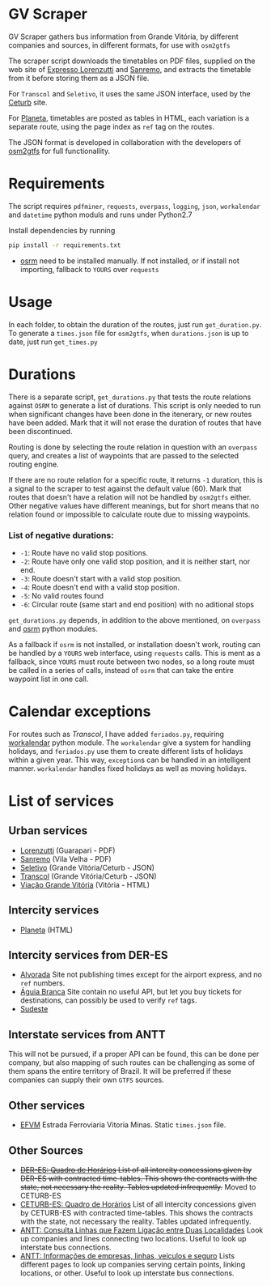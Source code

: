 # GV Scraper
GV Scraper gathers bus information from Grande Vitória, by different companies and sources, in different formats, for use with `osm2gtfs`

The scraper script downloads the timetables on PDF files, supplied on the web site of [Expresso Lorenzutti](http://www.expressolorenzutti.com.br) and [Sanremo](http://www.viacaosanremo.com.br/), and extracts the timetable from it before storing them as a JSON file.

For `Transcol` and `Seletivo`, it uses the same JSON interface, used by the [Ceturb](https://ceturb.es.gov.br) site.

For [Planeta](http://www.viacaoplaneta-es.com.br/destinos-e-horarios-viacao-planeta/), timetables are posted as tables in HTML, each variation is a separate route, using the page index as `ref` tag on the routes.

The JSON format is developed in collaboration with the developers of [osm2gtfs](https://github.com/grote/osm2gtfs) for full functionallity.

# Requirements

The script requires `pdfminer`, `requests`, `overpass`, `logging`, `json`, `workalendar` and `datetime` python moduls and runs under Python2.7

Install dependencies by running

```bash
pip install -r requirements.txt
```

- [osrm](https://github.com/ustroetz/python-osrm) need to be installed manually. If not installed, or if install not importing, fallback to `YOURS` over `requests`

# Usage

In each folder, to obtain the duration of the routes, just run `get_duration.py`. To generate a `times.json` file for `osm2gtfs`, when `durations.json` is up to date, just run `get_times.py`

# Durations

There is a separate script, `get_durations.py` that tests the route relations against `OSRM` to generate a list of durations. This script is only needed to run when significant changes have been done in the itenerary, or new routes have been added. Mark that it will not erase the duration of routes that have been discontinued.

Routing is done by selecting the route relation in question with an `overpass` query, and creates a list of waypoints that are passed to the selected routing engine.

If there are no route relation for a specific route, it returns `-1` duration, this is a signal to the scraper to test against the default value (60). Mark that routes that doesn't have a relation will not be handled by `osm2gtfs` either. Other negative values have different meanings, but for short means that no relation found or impossible to calculate route due to missing waypoints.

### List of negative durations:

 - `-1`: Route have no valid stop positions.
 - `-2`: Route have only one valid stop position, and it is neither start, nor end.
 - `-3`: Route doesn't start with a valid stop position.
 - `-4`: Route doesn't end with a valid stop position.
 - `-5`: No valid routes found
 - `-6`: Circular route (same start and end position) with no aditional stops

`get_durations.py` depends, in addition to the above mentioned, on `overpass` and [osrm](https://github.com/ustroetz/python-osrm) python modules.

As a fallback if `osrm` is not installed, or installation doesn't work, routing can be handled by a `YOURS` web interface, using `requests` calls. This is ment as a fallback, since `YOURS` must route between two nodes, so a long route must be called in a series of calls, instead of `osrm` that can take the entire waypoint list in one call.

# Calendar exceptions

For routes such as _Transcol_, I have added `feriados.py`, requiring [workalendar](https://github.com/novafloss/workalendar) python module. The `workalendar` give a system for handling holidays, and `feriados.py` use them to create different lists of holidays within a given year. This way, `exception`s can be handled in an intelligent manner. `workalendar` handles fixed holidays as well as moving holidays.

# List of services

## Urban services

- [Lorenzutti](http://www.expressolorenzutti.com.br) (Guarapari - PDF)
- [Sanremo](http://www.viacaosanremo.com.br/) (Vila Velha - PDF)
- [Seletivo](https://ceturb.es.gov.br) (Grande Vitória/Ceturb - JSON)
- [Transcol](https://ceturb.es.gov.br) (Grande Vitória/Ceturb - JSON)
- [Viação Grande Vitória](http://sistemas.vitoria.es.gov.br/redeiti/) (Vitória - HTML)

## Intercity services

- [Planeta](http://www.viacaoplaneta-es.com.br/destinos-e-horarios-viacao-planeta/) (HTML)

## Intercity services from DER-ES

- [Alvorada](http://viacaoalvorada.com/) Site not publishing times except for the airport express, and no `ref` numbers.
- [Águia Branca](https://www.aguiabranca.com.br/) Site contain no useful API, but let you buy tickets for destinations, can possibly be used to verify `ref` tags.
- [Sudeste](http://www.viacaosudeste.com.br/)

## Interstate services from ANTT

This will not be pursued, if a proper API can be found, this can be done per company, but also mapping of such routes can be challenging as some of them spans the entire territory of Brazil. It will be preferred if these companies can supply their own `GTFS` sources.

## Other services

- [EFVM]() Estrada Ferroviaria Vitoria Minas. Static `times.json` file.

## Other Sources

- ~~[DER-ES: Quadro de Horários](https://der.es.gov.br/quadro-de-horarios) List of all intercity concessions given by DER-ES with contracted time-tables. This shows the contracts with the state, not necessary the reality. Tables updated infrequently.~~ Moved to CETURB-ES
- [CETURB-ES: Quadro de Horários](https://ceturb.es.gov.br/transporte-rodoviario) List of all intercity concessions given by CETURB-ES with contracted time-tables. This shows the contracts with the state, not necessary the reality. Tables updated infrequently.
- [ANTT: Consulta Linhas que Fazem Ligação entre Duas Localidades](https://appweb.antt.gov.br/SGP/src.br.gov.antt/apresentacao/consultas/LinhasFazemSecaoDuasLocalidade.aspx) Look up companies and lines connecting two locations. Useful to look up interstate bus connections.
- [ANTT: Informações de empresas, linhas, veículos e seguro](http://www.antt.gov.br/passageiros/Pesquisar_empresas_motoristas_frota_e_seguro.html) Lists different pages to look up companies serving certain points, linking locations, or other. Useful to look up interstate bus connections.
